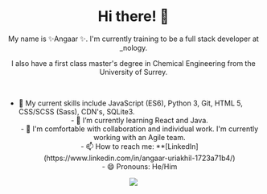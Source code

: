 <h1 align="center">  Hi there! 👋 </h1> 

<p align="center"> My name is ✨Angaar ✨. I'm currently training to be a full stack developer at _nology. </p>

<p align="center"> I also have a first class master's degree in Chemical Engineering from the University of Surrey. </p> 
<br> 
<ul align="center"> 
<li style="text-align: left;"> 🔭 My current skills include JavaScript (ES6), Python 3, Git, HTML 5, CSS/SCSS (Sass), CDN's, SQLite3. </li>
- 🌱 I’m currently learning React and Java.<br>
- 👯 I'm comfortable with collaboration and individual work. I'm currently working with an Agile team.<br>    
- 📫 How to reach me: **[LinkedIn](https://www.linkedin.com/in/angaar-uriakhil-1723a71b4/)<br> 
- 😄 Pronouns: He/Him
</ul> 



<p align="center">
<a href="https://github.com/anuraghazra/github-readme-stats">
  <img src="https://github-readme-stats.vercel.app/api?username=angaar96&show_icons=true&theme=tokyonight"/>
</a>
</p> 
